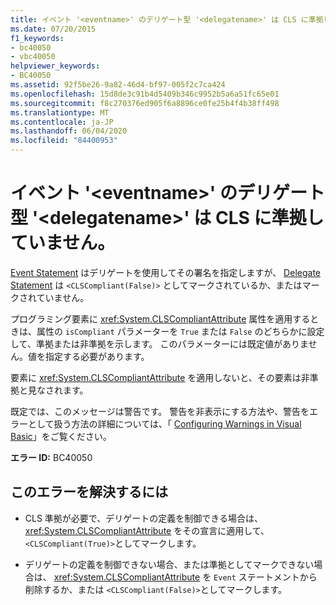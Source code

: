 ```yaml
---
title: イベント '<eventname>' のデリゲート型 '<delegatename>' は CLS に準拠していません。
ms.date: 07/20/2015
f1_keywords:
- bc40050
- vbc40050
helpviewer_keywords:
- BC40050
ms.assetid: 92f5be26-9a82-46d4-bf97-005f2c7ca424
ms.openlocfilehash: 15d8de3c91b4d5409b346c9952b5a6a51fc65e01
ms.sourcegitcommit: f8c270376ed905f6a8896ce0fe25b4f4b38ff498
ms.translationtype: MT
ms.contentlocale: ja-JP
ms.lasthandoff: 06/04/2020
ms.locfileid: "84400953"
---
```

# <a name="delegate-type-delegatename-of-event-eventname-is-not-cls-compliant"></a>イベント '\<eventname>' のデリゲート型 '\<delegatename>' は CLS に準拠していません。
[Event Statement](../language-reference/statements/event-statement.md) はデリゲートを使用してその署名を指定しますが、 [Delegate Statement](../language-reference/statements/delegate-statement.md) は `<CLSCompliant(False)>` としてマークされているか、またはマークされていません。  
  
 プログラミング要素に <xref:System.CLSCompliantAttribute> 属性を適用するときは、属性の `isCompliant` パラメーターを `True` または `False` のどちらかに設定して、準拠または非準拠を示します。 このパラメーターには既定値がありません。値を指定する必要があります。  
  
 要素に <xref:System.CLSCompliantAttribute> を適用しないと、その要素は非準拠と見なされます。  
  
 既定では、このメッセージは警告です。 警告を非表示にする方法や、警告をエラーとして扱う方法の詳細については、「 [Configuring Warnings in Visual Basic](/visualstudio/ide/configuring-warnings-in-visual-basic)」をご覧ください。  
  
 **エラー ID:** BC40050  
  
## <a name="to-correct-this-error"></a>このエラーを解決するには  
  
- CLS 準拠が必要で、デリゲートの定義を制御できる場合は、 <xref:System.CLSCompliantAttribute> をその宣言に適用して、 `<CLSCompliant(True)>`としてマークします。  
  
- デリゲートの定義を制御できない場合、または準拠としてマークできない場合は、 <xref:System.CLSCompliantAttribute> を `Event` ステートメントから削除するか、または `<CLSCompliant(False)>`としてマークします。
